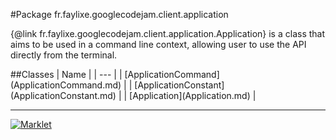 #Package fr.faylixe.googlecodejam.client.application
<p>{@link fr.faylixe.googlecodejam.client.application.Application} is a class
 that aims to be used in a command line context, allowing user to use the
 API directly from the terminal.</p>
##Classes
| Name |
| --- |
| [ApplicationCommand](ApplicationCommand.md) |
| [ApplicationConstant](ApplicationConstant.md) |
| [Application](Application.md) |

---

[![Marklet](https://img.shields.io/badge/Generated%20by-Marklet-green.svg)](https://github.com/Faylixe/marklet)
